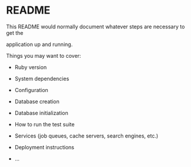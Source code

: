 # README

This README would normally document whatever steps are necessary to get the                     

application up and running.        

Things you may want to cover:                                                                      
                            
* Ruby version            
  
* System dependencies                                                  
                              
* Configuration         
    
* Database creation    
  
* Database initialization      

* How to run the test suite

* Services (job queues, cache servers, search engines, etc.)

* Deployment instructions
  
* ...
